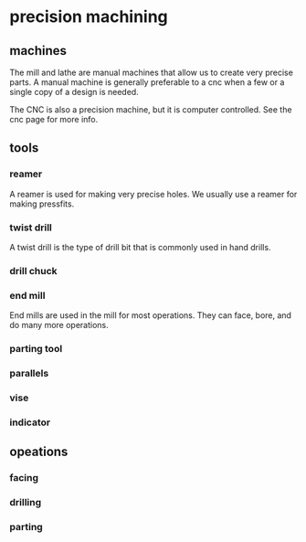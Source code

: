 # precision machining


## machines

The mill and lathe are manual machines that allow us to create very precise parts. A manual machine is generally preferable to a cnc when a few or a single copy of a design is needed. 

The CNC is also a precision machine, but it is computer controlled. See the cnc page for more info.

## tools

### reamer

A reamer is used for making very precise holes. We usually use a reamer for making pressfits.

### twist drill

A twist drill is the type of drill bit that is commonly used in hand drills. 

### drill chuck


### end mill

End mills are used in the mill for most operations. They can face, bore, and do many more operations.

### parting tool


### parallels


### vise


### indicator


## opeations

### facing



### drilling

### parting





